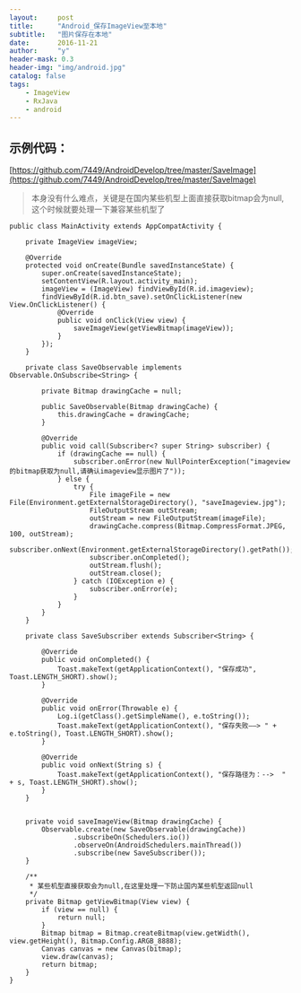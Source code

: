 ```yaml
---
layout:     post
title:      "Android_保存ImageView至本地"
subtitle:   "图片保存在本地"
date:       2016-11-21
author:     "y"
header-mask: 0.3
header-img: "img/android.jpg"
catalog: false
tags:
    - ImageView
    - RxJava
    - android
---
```




## 示例代码：

[https://github.com/7449/AndroidDevelop/tree/master/SaveImage](https://github.com/7449/AndroidDevelop/tree/master/SaveImage)

>本身没有什么难点，关键是在国内某些机型上面直接获取bitmap会为null,这个时候就要处理一下兼容某些机型了


	public class MainActivity extends AppCompatActivity {
	
	    private ImageView imageView;
	
	    @Override
	    protected void onCreate(Bundle savedInstanceState) {
	        super.onCreate(savedInstanceState);
	        setContentView(R.layout.activity_main);
	        imageView = (ImageView) findViewById(R.id.imageview);
	        findViewById(R.id.btn_save).setOnClickListener(new View.OnClickListener() {
	            @Override
	            public void onClick(View view) {
	                saveImageView(getViewBitmap(imageView));
	            }
	        });
	    }
	
	    private class SaveObservable implements Observable.OnSubscribe<String> {
	
	        private Bitmap drawingCache = null;
	
	        public SaveObservable(Bitmap drawingCache) {
	            this.drawingCache = drawingCache;
	        }
	
	        @Override
	        public void call(Subscriber<? super String> subscriber) {
	            if (drawingCache == null) {
	                subscriber.onError(new NullPointerException("imageview的bitmap获取为null,请确认imageview显示图片了"));
	            } else {
	                try {
	                    File imageFile = new File(Environment.getExternalStorageDirectory(), "saveImageview.jpg");
	                    FileOutputStream outStream;
	                    outStream = new FileOutputStream(imageFile);
	                    drawingCache.compress(Bitmap.CompressFormat.JPEG, 100, outStream);
	                    subscriber.onNext(Environment.getExternalStorageDirectory().getPath());
	                    subscriber.onCompleted();
	                    outStream.flush();
	                    outStream.close();
	                } catch (IOException e) {
	                    subscriber.onError(e);
	                }
	            }
	        }
	    }
	
	    private class SaveSubscriber extends Subscriber<String> {
	
	        @Override
	        public void onCompleted() {
	            Toast.makeText(getApplicationContext(), "保存成功", Toast.LENGTH_SHORT).show();
	        }
	
	        @Override
	        public void onError(Throwable e) {
	            Log.i(getClass().getSimpleName(), e.toString());
	            Toast.makeText(getApplicationContext(), "保存失败——> " + e.toString(), Toast.LENGTH_SHORT).show();
	        }
	
	        @Override
	        public void onNext(String s) {
	            Toast.makeText(getApplicationContext(), "保存路径为：-->  " + s, Toast.LENGTH_SHORT).show();
	        }
	    }
	
	
	    private void saveImageView(Bitmap drawingCache) {
	        Observable.create(new SaveObservable(drawingCache))
	                .subscribeOn(Schedulers.io())
	                .observeOn(AndroidSchedulers.mainThread())
	                .subscribe(new SaveSubscriber());
	    }
	
	    /**
	     * 某些机型直接获取会为null,在这里处理一下防止国内某些机型返回null
	     */
	    private Bitmap getViewBitmap(View view) {
	        if (view == null) {
	            return null;
	        }
	        Bitmap bitmap = Bitmap.createBitmap(view.getWidth(), view.getHeight(), Bitmap.Config.ARGB_8888);
	        Canvas canvas = new Canvas(bitmap);
	        view.draw(canvas);
	        return bitmap;
	    }
	}
